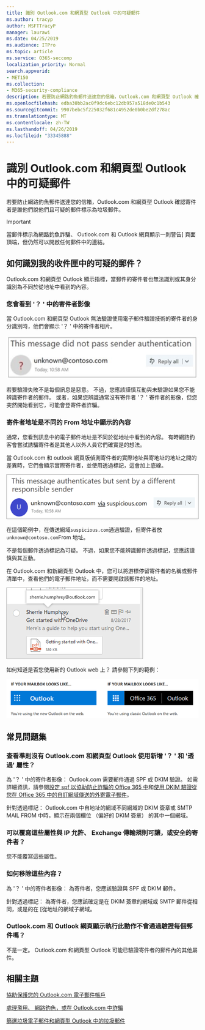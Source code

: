 ```yaml
---
title: 識別 Outlook.com 和網頁型 Outlook 中的可疑郵件
ms.author: tracyp
author: MSFTTracyP
manager: laurawi
ms.date: 04/25/2019
ms.audience: ITPro
ms.topic: article
ms.service: O365-seccomp
localization_priority: Normal
search.appverid:
- MET150
ms.collection:
- M365-security-compliance
description: 若要防止網路釣魚郵件送達您的信箱，Outlook.com 和網頁型 Outlook 確認寄件者是誰他們說他們且可疑的郵件標示為垃圾郵件。
ms.openlocfilehash: edba30bb2ac0f9dc6ebc12db957a518de0c1b543
ms.sourcegitcommit: 9907bebc5f225032f681c4952de0b0be2df278ac
ms.translationtype: MT
ms.contentlocale: zh-TW
ms.lasthandoff: 04/26/2019
ms.locfileid: "33345888"
---
```

# <a name="identify-suspicious-messages-in-outlookcom-and-outlook-on-the-web"></a>識別 Outlook.com 和網頁型 Outlook 中的可疑郵件

若要防止網路釣魚郵件送達您的信箱，Outlook.com 和網頁型 Outlook 確認寄件者是誰他們說他們且可疑的郵件標示為垃圾郵件。

> [!IMPORTANT]
> 當郵件標示為網路釣魚詐騙、 Outlook.com 和 Outlook 網頁顯示一則警告] 頁面頂端，但仍然可以開啟任何郵件中的連結。

## <a name="how-can-i-identify-a-suspicious-message-in-my-inbox"></a>如何識別我的收件匣中的可疑的郵件？

Outlook.com 和網頁型 Outlook 顯示指標，當郵件的寄件者也無法識別或其身分識別為不同於從地址中看到的內容。

### <a name="you-see-a--in-the-sender-image"></a>您會看到 '？ ' 中的寄件者影像

當 Outlook.com 和網頁型 Outlook 無法驗證使用電子郵件驗證技術的寄件者的身分識別時，他們會顯示 '？ ' 中的寄件者相片。

![郵件未通過驗證](media/message-did-not-pass-verification.jpg)

若要驗證失敗不是每個訊息是惡意。 不過，您應該謹慎互動與未驗證如果您不能辨識寄件者的郵件。 或者，如果您辨識通常沒有寄件者 '？ ' 寄件者的影像，但您突然開始看到它，可能會登寄件者詐騙。

### <a name="the-senders-address-is-different-than-what-appears-in-the-from-address"></a>寄件者地址是不同的 From 地址中顯示的內容

通常，您看到訊息中的電子郵件地址是不同於從地址中看到的內容。 有時網路釣客會嘗試誘騙寄件者是其他人以外人員它們確實是的想法。

當 Outlook.com 和 outlook 網頁版偵測寄件者的實際地址與寄地址的地址之間的差異時，它們會顯示實際寄件者，並使用透過標記，這會加上底線。

![未驗證的寄件者的替代文字](media/unverified-sender-feature1.png)

在這個範例中，在傳送網域`suspicious.com`通過驗證，但寄件者放`unknown@contoso.com`From 地址。

不是每個郵件透過標記為可疑。 不過，如果您不能辨識郵件透過標記，您應該謹慎與其互動。

在 Outlook.com 和新網頁型 Outlook 中，您可以將游標停留寄件者的名稱或郵件清單中，查看他們的電子郵件地址，而不需要開啟該郵件的地址。

![開始使用 OneDrive](media/get-started-with-onedrive-message.png)

如何知道是否您使用新的 Outlook web 上？ 請參閱下列的範例：

![Outlook 與 Office 365](media/outlook-vs-outlook365.png)

## <a name="frequently-asked-questions"></a>常見問題集

### <a name="what-criteria-does-outlookcom-and-outlook-on-the-web-use-to-add-the--and-the-via-properties"></a>查看準則沒有 Outlook.com 和網頁型 Outlook 使用新增 '？ ' 和 '透過' 屬性？

為 '？ ' 中的寄件者影像： Outlook.com 需要郵件通過 SPF 或 DKIM 驗證。 如需詳細資訊，請參閱[設定 spf 以協助防止詐騙的 Office 365 中](set-up-spf-in-office-365-to-help-prevent-spoofing.md)和[使用 DKIM 驗證從您在 Office 365 中的自訂網域傳送的外寄電子郵件](use-dkim-to-validate-outbound-email.md)。

針對透過標記： Outlook.com 中自地址的網域不同網域的 DKIM 簽章或 SMTP MAIL FROM 中時，顯示在兩個欄位 （偏好的 DKIM 簽章） 的其中一個網域。

### <a name="can-i-override-these-properties-with-ip-allows-exchange-transport-rule-allows-or-safe-senders"></a>可以覆寫這些屬性與 IP 允許、 Exchange 傳輸規則可讓，或安全的寄件者？

您不能覆寫這些屬性。

### <a name="how-do-i-remove-these-properties"></a>如何移除這些內容？

為 '？ ' 中的寄件者影像： 為寄件者，您應該驗證與 SPF 或 DKIM 郵件。

針對透過標記： 為寄件者，您應該確定是在 DKIM 簽章的網域或 SMTP 郵件從相同，或是的在 [從地址的網域子網域。

### <a name="does-outlookcom-and-outlook-on-the-web-show-this-for-every-message-that-doesnt-pass-authentication"></a>Outlook.com 和 Outlook 網頁顯示執行此動作不會通過驗證每個郵件嗎？

不是一定。 Outlook.com 和網頁型 Outlook 可能已驗證寄件者的郵件內的其他屬性。

## <a name="related-topics"></a>相關主題

[協助保護您的 Outlook.com 電子郵件帳戶](https://support.office.com/article/a4f20fc5-4307-4ece-8231-6d4d4bd8a9ba)

[處理濫用、 網路釣魚，或在 Outlook.com 中詐騙](https://support.office.com/article/0d882ea5-eedc-4bed-aebc-079ffa1105a3)

[篩選垃圾電子郵件和網頁型 Outlook 中的垃圾郵件](https://support.office.com/article/db786e79-54e2-40cc-904f-d89d57b7f41d)
